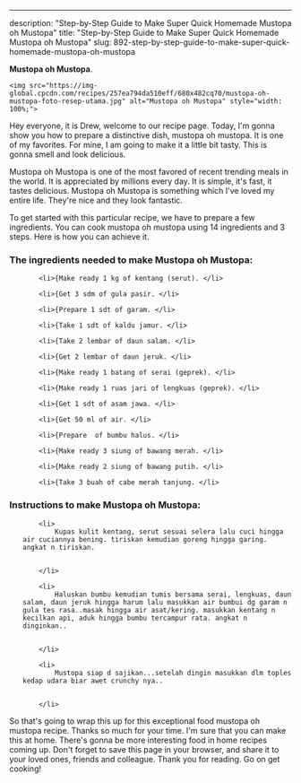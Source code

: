 ---
description: "Step-by-Step Guide to Make Super Quick Homemade Mustopa oh Mustopa"
title: "Step-by-Step Guide to Make Super Quick Homemade Mustopa oh Mustopa"
slug: 892-step-by-step-guide-to-make-super-quick-homemade-mustopa-oh-mustopa

<p>
	<strong>Mustopa oh Mustopa</strong>. 
	
</p>
<p>
	
	<img src="https://img-global.cpcdn.com/recipes/257ea794da510eff/680x482cq70/mustopa-oh-mustopa-foto-resep-utama.jpg" alt="Mustopa oh Mustopa" style="width: 100%;">
	
	
</p>
<p>
	Hey everyone, it is Drew, welcome to our recipe page. Today, I'm gonna show you how to prepare a distinctive dish, mustopa oh mustopa. It is one of my favorites. For mine, I am going to make it a little bit tasty. This is gonna smell and look delicious.
</p>
	
<p>
	
</p>
<p>
	Mustopa oh Mustopa is one of the most favored of recent trending meals in the world. It is appreciated by millions every day. It is simple, it's fast, it tastes delicious. Mustopa oh Mustopa is something which I've loved my entire life. They're nice and they look fantastic.
</p>

<p>
To get started with this particular recipe, we have to prepare a few ingredients. You can cook mustopa oh mustopa using 14 ingredients and 3 steps. Here is how you can achieve it.
</p>

<h3>The ingredients needed to make Mustopa oh Mustopa:</h3>

<ol>
	
		<li>{Make ready 1 kg of kentang (serut). </li>
	
		<li>{Get 3 sdm of gula pasir. </li>
	
		<li>{Prepare 1 sdt of garam. </li>
	
		<li>{Take 1 sdt of kaldu jamur. </li>
	
		<li>{Take 2 lembar of daun salam. </li>
	
		<li>{Get 2 lembar of daun jeruk. </li>
	
		<li>{Make ready 1 batang of serai (geprek). </li>
	
		<li>{Make ready 1 ruas jari of lengkuas (geprek). </li>
	
		<li>{Get 1 sdt of asam jawa. </li>
	
		<li>{Get 50 ml of air. </li>
	
		<li>{Prepare  of bumbu halus. </li>
	
		<li>{Make ready 3 siung of bawang merah. </li>
	
		<li>{Make ready 2 siung of bawang putih. </li>
	
		<li>{Take 3 buah of cabe merah tanjung. </li>
	
</ol>
<p>
	
</p>

<h3>Instructions to make Mustopa oh Mustopa:</h3>

<ol>
	
		<li>
			Kupas kulit kentang, serut sesuai selera lalu cuci hingga air cuciannya bening. tiriskan kemudian goreng hingga garing. angkat n tiriskan.
			
			
		</li>
	
		<li>
			Haluskan bumbu kemudian tumis bersama serai, lengkuas, daun salam, daun jeruk hingga harum lalu masukkan air bumbui dg garam n gula tes rasa..masak hingga air asat/kering. masukkan kentang n kecilkan api, aduk hingga bumbu tercampur rata. angkat n dinginkan..
			
			
		</li>
	
		<li>
			Mustopa siap d sajikan...setelah dingin masukkan dlm toples kedap udara biar awet crunchy nya..
			
			
		</li>
	
</ol>

<p>
	
</p>

<p>
	So that's going to wrap this up for this exceptional food mustopa oh mustopa recipe. Thanks so much for your time. I'm sure that you can make this at home. There's gonna be more interesting food in home recipes coming up. Don't forget to save this page in your browser, and share it to your loved ones, friends and colleague. Thank you for reading. Go on get cooking!
</p>
